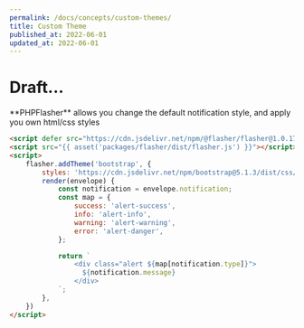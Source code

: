 ```yaml
---
permalink: /docs/concepts/custom-themes/
title: Custom Theme
published_at: 2022-06-01
updated_at: 2022-06-01
---
```


<h1 class="text-center">Draft...</h1>
**<span class="text-indigo-900">PHP<span class="text-indigo-500">Flasher</span></span>** allows you change
the default notification style, and apply you own html/css styles

```html
<script defer src="https://cdn.jsdelivr.net/npm/@flasher/flasher@1.0.17/dist/flasher.min.js"></script>
<script src="{{ asset('packages/flasher/dist/flasher.js') }}"></script>
<script>
    flasher.addTheme('bootstrap', {
        styles: 'https://cdn.jsdelivr.net/npm/bootstrap@5.1.3/dist/css/bootstrap.min.css', // optional
        render(envelope) {
            const notification = envelope.notification;
            const map = {
                success: 'alert-success',
                info: 'alert-info',
                warning: 'alert-warning',
                error: 'alert-danger',
            };

            return `
                <div class="alert ${map[notification.type]}">
                  ${notification.message}
                </div>
            `;
        },
    })
</script>
```
